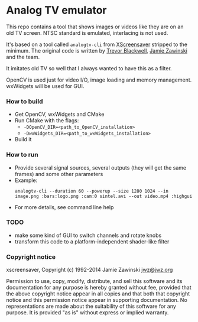 # Analog TV emulator

This repo contains a tool that shows images or videos like they are on an old TV screen. NTSC standard is emulated, interlacing is not used.

It's based on a tool called `analogtv-cli` from [XScreensaver](https://www.jwz.org/xscreensaver/) stripped to the minimum.
The original code is written by [Trevor Blackwell](https://tlb.org/), [Jamie Zawinski](https://jwz.org/) and the team.

It imitates old TV so well that I always wanted to have this as a filter.

OpenCV is used just for video I/O, image loading and memory management.
wxWidgets will be used for GUI.

### How to build
* Get OpenCV, wxWidgets and CMake
* Run CMake with the flags:
  - `-DOpenCV_DIR=<path_to_OpenCV_installation>`
  - `-DwxWidgets_DIR=<path_to_wxWidgets_installation>`
* Build it

### How to run
* Provide several signal sources, several outputs (they will get the same frames) and some other parameters
* Example:
  ```
  analogtv-cli --duration 60 --powerup --size 1280 1024 --in image.png :bars:logo.png :cam:0 sintel.avi --out video.mp4 :highgui
  ```
* For more details, see command line help

### TODO
* make some kind of GUI to switch channels and rotate knobs
* transform this code to a platform-independent shader-like filter

### Copyright notice

xscreensaver, Copyright (c) 1992-2014 Jamie Zawinski <jwz@jwz.org>

Permission to use, copy, modify, distribute, and sell this software and its
documentation for any purpose is hereby granted without fee, provided that
the above copyright notice appear in all copies and that both that
copyright notice and this permission notice appear in supporting
documentation.  No representations are made about the suitability of this
software for any purpose.  It is provided "as is" without express or 
implied warranty.